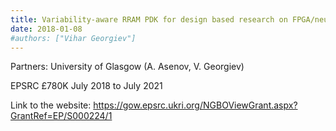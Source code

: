 ```yaml
---
title: Variability-aware RRAM PDK for design based research on FPGA/neuro computing
date: 2018-01-08
#authors: ["Vihar Georgiev"]
---
```



Partners: University of Glasgow (A. Asenov, V. Georgiev)

EPSRC £780K July 2018 to July 2021


<!--more-->


Link to the website:
https://gow.epsrc.ukri.org/NGBOViewGrant.aspx?GrantRef=EP/S000224/1